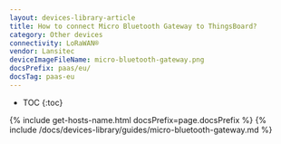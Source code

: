 ```yaml
---
layout: devices-library-article
title: How to connect Micro Bluetooth Gateway to ThingsBoard?
category: Other devices
connectivity: LoRaWAN®
vendor: Lansitec
deviceImageFileName: micro-bluetooth-gateway.png
docsPrefix: paas/eu/
docsTag: paas-eu
---
```


* TOC
{:toc}

{% include get-hosts-name.html docsPrefix=page.docsPrefix %}
{% include /docs/devices-library/guides/micro-bluetooth-gateway.md %}

